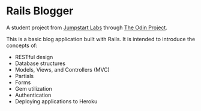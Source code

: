 # Rails Blogger

A student project from [Jumpstart Labs](http://tutorials.jumpstartlab.com/projects/blogger.html#i1:-form-based-workflow) through [The Odin Project](http://installfest.railsbridge.org/installfest/deploy_a_rails_app).

This is a basic blog application built with Rails.  It is intended to introduce the concepts of:

- RESTful design
- Database structures
- Models, Views, and Controllers (MVC)
- Partials
- Forms
- Gem utilization
- Authentication
- Deploying applications to Heroku
